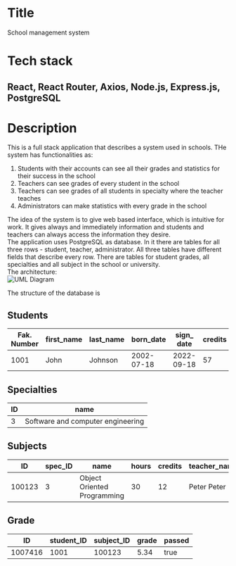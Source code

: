 # Title

School management system

# Tech stack

## React, React Router, Axios, Node.js, Express.js, PostgreSQL

# Description

This is a full stack application that describes a system used in schools. THe system has functionalities as:

1. Students with their accounts can see all their grades and statistics for their success in the school
2. Teachers can see grades of every student in the school
3. Teachers can see grades of all students in specialty where the teacher teaches
4. Administrators can make statistics with every grade in the school

The idea of the system is to give web based interface, which is intuitive for work. It gives always and immediately information and students and teachers can always access the information they desire. <br>
The application uses PostgreSQL as database. In it there are tables for all three rows - student, teacher, administrator. All three tables have different fields that describe every row. There are tables for student grades, all specialties and all subject in the school or university. <br>
The architecture: <br>
![UML Diagram](https://drive.google.com/file/d/1xRTD_x1tovKhNc0QKVRCy2WsyGLCL3BG/view?usp=sharing)

The structure of the database is

## Students

| Fak. Number | first_name | last_name | born_date  | sign\_ date | credits | spec_ID |
| ----------- | ---------- | --------- | ---------- | ----------- | ------- | ------- |
| 1001        | John       | Johnson   | 2002-07-18 | 2022-09-18  | 57      | 3       |

## Specialties

| ID  | name                              |
| --- | --------------------------------- |
| 3   | Software and computer engineering |

## Subjects

| ID     | spec_ID | name                        | hours | credits | teacher_name |
| ------ | ------- | --------------------------- | ----- | ------- | ------------ |
| 100123 | 3       | Object Oriented Programming | 30    | 12      | Peter Peter  |

## Grade

| ID      | student_ID | subject_ID | grade | passed |
| ------- | ---------- | ---------- | ----- | ------ |
| 1007416 | 1001       | 100123     | 5.34  | true   |
